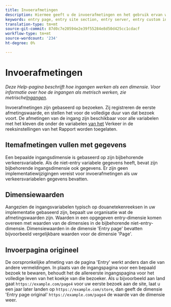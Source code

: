 ```yaml
---
title: Invoerafmetingen
description: Hiermee geeft u de invoerafmetingen en het gebruik ervan weer.
keywords: entry page, entry site section, entry server, entry custom insight
translation-type: tm+mt
source-git-commit: 87d0c7e20594e2e39f55284e8d50d425cc1cdacf
workflow-type: tm+mt
source-wordcount: '234'
ht-degree: 0%

---
```



# Invoerafmetingen

*Deze Help-pagina beschrijft hoe ingangen werken als een dimensie. Voor informatie over hoe de ingangen als metrisch werken, zie metrische[Ingangen](../metrics/entries.md).*

Invoerafmetingen zijn gebaseerd op bezoeken. Zij registreren de eerste afmetingswaarde, en stellen het voor de volledige duur van dat bezoek voort. De afmetingen van de ingang zijn beschikbaar voor alle variabelen met het kleven die onder de variabelen [van het](/help/admin/admin/c-traffic-variables/traffic-var.md) Verkeer in de reeksinstellingen van het Rapport worden toegelaten.

## Itemafmetingen vullen met gegevens

Een bepaalde ingangsdimensie is gebaseerd op zijn bijbehorende verkeersvariabele. Als de niet-entry variabele gegevens heeft, bevat zijn bijbehorende ingangsdimensie ook gegevens. Er zijn geen implementatiewijzigingen vereist voor invoerafmetingen als uw verkeersvariabelen gegevens bevatten.

## Dimensiewaarden

Aangezien de ingangsvariabelen typisch op douanetekenreeksen in uw implementatie gebaseerd zijn, bepaalt uw organisatie wat de afmetingswaarden zijn. Waarden in een opgegeven entry-dimensie komen overeen met waarden van de dimensies in de bijbehorende niet-entry-dimensie. Dimensiewaarden in de dimensie &#39;Entry page&#39; bevatten bijvoorbeeld vergelijkbare waarden voor de dimensie &#39;Page&#39;.

## Invoerpagina origineel

De oorspronkelijke afmeting van de pagina &#39;Entry&#39; werkt anders dan die van andere vermeldingen. In plaats van de ingangspagina voor een bepaald bezoek te bewaren, behoudt het de allereerste ingangspagina voor het volledige leven van het koekje van die bezoeker. Als u bijvoorbeeld aan land gaat `https://example.com/page4` voor uw eerste bezoek aan de site, laat u een jaar later landen op `https://example.com/store`, dan geeft de dimensie &#39;Entry page original&#39; `https://example.com/page4` de waarde van de dimensie weer.
